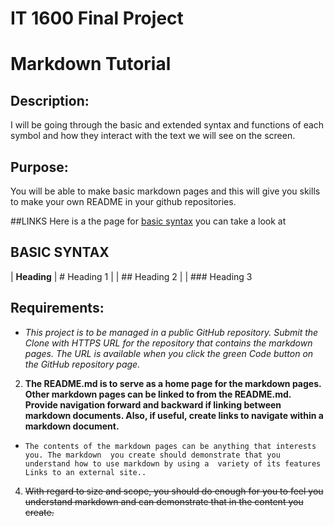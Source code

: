 # IT 1600 Final Project

Markdown Tutorial
===================================

Description: 
------------
I will be going through the basic and extended syntax and functions of each symbol and how they interact with the text we will see on the screen.

Purpose: 
--------
You will be able to make basic markdown pages and this will give you skills to make your own README in your github repositories.

##LINKS
Here is a the page for [basic syntax](2ndPage.md) you can take a look at
## BASIC SYNTAX

| **Heading** | # Heading 1 
|             | ## Heading 2
|             | ### Heading 3





Requirements:
-------------

* *This project is to be managed in a public GitHub repository. Submit the Clone with 
HTTPS URL for the repository that contains the markdown pages. The URL is available 
when you click the green Code button on the GitHub repository page.*

2. **The README.md is to serve as a home page for the markdown pages. Other markdown 
pages can be linked to from the README.md. Provide navigation forward and backward 
if linking between markdown documents. Also, if useful, create links to navigate 
within a markdown document.**

* `The contents of the markdown pages can be anything that interests you. The markdown 
you create should demonstrate that you understand how to use markdown by using a 
variety of its features Links to an external site..`

4. ~~With regard to size and scope, you should do enough for you to feel you understand 
markdown and can demonstrate that in the content you create.~~


